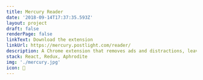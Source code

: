 ```yaml
---
title: Mercury Reader
date: '2018-09-14T17:37:35.593Z'
layout: project
draft: false
renderPage: false
linkText: Download the extension
linkUrl: https://mercury.postlight.com/reader/
description: A Chrome extension that removes ads and distractions, leaving only text and images for a beautiful reading view on any site. +1.1m users.
stack: React, Redux, Aphrodite
img: './mercury.jpg'
icon: 🚀
---
```

